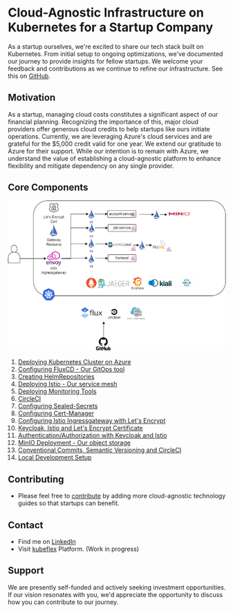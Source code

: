# Cloud-Agnostic Infrastructure on Kubernetes for a Startup Company

As a startup ourselves, we're excited to share our tech stack built on Kubernetes. From initial setup to ongoing optimizations, we've documented our journey to provide insights for fellow startups. We welcome your feedback and contributions as we continue to refine our infrastructure. See this on [GitHub](https://github.com/kubeflex-io/kubeflex). 

## Motivation

As a startup, managing cloud costs constitutes a significant aspect of our financial planning. Recognizing the importance of this, major cloud providers offer generous cloud credits to help startups like ours initiate operations. Currently, we are leveraging Azure's cloud services and are grateful for the $5,000 credit valid for one year. We extend our gratitude to Azure for their support. While our intention is to remain with Azure, we understand the value of establishing a cloud-agnostic platform to enhance flexibility and mitigate dependency on any single provider.

## Core Components
![Alt text](images/platform-v3.png?raw=true "kubeflex Platform")

1. [Deploying Kubernetes Cluster on Azure](kubernetes) 
2. [Configuring FluxCD - Our GitOps tool](docs/fluxcd.md)
3. [Creating HelmRepositories](docs/helmrepositories.md)
4. [Deploying Istio - Our service mesh](docs/istio.md)
5. [Deploying Monitoring Tools](docs/monitoring.md)
6. [CircleCI](docs/circleci.md)
7. [Configuring Sealed-Secrets](docs/sealed-secrets.md)
8. [Configuring Cert-Manager](docs/cert-manager.md)
9. [Configuring Istio Ingressgateway with Let's Encrypt](docs/ingressgateway.md)
10. [Keycloak, Istio and Let's Encrypt Certificate](docs/keycloak.md)
11. [Authentication/Authorization with Keycloak and Istio](docs/auth.md)
12. [MinIO Deployment - Our object storage](docs/minio.md)
13. [Conventional Commits, Semantic Versioning and CircleCI](docs/release.md)
14. [Local Development Setup](docs/local.md)

## Contributing

* Please feel free to [contribute](https://github.com/kubeflex-io/kubeflex) by adding more cloud-agnostic technology guides so that startups can benefit.

## Contact

* Find me on [LinkedIn](https://www.linkedin.com/in/sajeeval)
* Visit [kubeflex](https://kubeflex.io) Platform. (Work in progress)

## Support
We are presently self-funded and actively seeking investment opportunities. If our vision resonates with you, we'd appreciate the opportunity to discuss how you can contribute to our journey.

